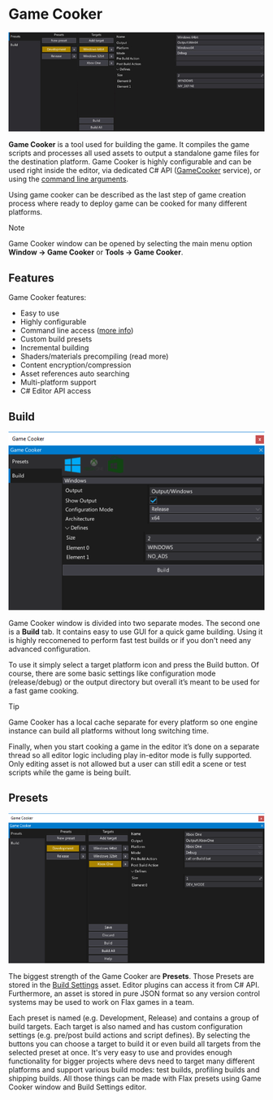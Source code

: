 # Game Cooker

![Flax Game Cooker](media/title.jpg)

**Game Cooker** is a tool used for building the game.
It compiles the game scripts and processes all used assets to output a standalone game files for the destination platform.
Game Cooker is highly configurable and can be used right inside the editor, via dedicated C# API ([GameCooker](https://docs.flaxengine.com/api/FlaxEditor.GameCooker.html) service), or using the [command line arguments](../advanced/command-line-access.md).

Using game cooker can be described as the last step of game creation process where ready to deploy game can be cooked for many different platforms.

> [!NOTE]
> Game Cooker window can be opened by selecting the main menu option **Window -> Game Cooker** or **Tools -> Game Cooker**.

## Features

Game Cooker features:
* Easy to use
* Highly configurable
* Command line access ([more info](../advanced/command-line-access.md))
* Custom build presets
* Incremental building
* Shaders/materials precompiling (read more)
* Content encryption/compression
* Asset references auto searching
* Multi-platform support
* C# Editor API access

## Build

![Game Cooker](media/gameCooker1.png)

Game Cooker window is divided into two separate modes. The second one is a **Build** tab.
It contains easy to use GUI for a quick game building.
Using it is highly reccomened to perform fast test builds or if you don't need any advanced configuration.

To use it simply select a target platform icon and press the Build button.
Of course, there are some basic settings like configuration mode (release/debug) or the output directory but overall it’s meant to be used for a fast game cooking.

> [!TIP]
> Game Cooker has a local cache separate for every platform so one engine instance can build all platforms without long switching time.

Finally, when you start cooking a game in the editor it’s done on a separate thread so all editor logic including play in-editor mode is fully supported.
Only editing asset is not allowed but a user can still edit a scene or test scripts while the game is being built.

## Presets

![Game Cooker](media/gameCooker2.png)

The biggest strength of the Game Cooker are **Presets**.
Those Presets are stored in the [Build Settings](../game-settings/build-settings.md) asset. Editor plugins can access it from C# API. Furthermore, an asset is stored in pure JSON format so any version control systems may be used to work on Flax games in a team.

Each preset is named (e.g. Development, Release) and contains a group of build targets.
Each target is also named and has custom configuration settings (e.g. pre/post build actions and script defines).
By selecting the buttons you can choose a target to build it or even build all targets from the selected preset at once.
It's very easy to use and provides enough functionality for bigger projects where devs need to target many different platforms and support various build modes: test builds, profiling builds and shipping builds.
All those things can be made with Flax presets using Game Cooker window and Build Settings editor.



